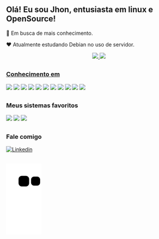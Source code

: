 ## Olá! Eu sou Jhon, entusiasta em linux e OpenSource!

🧐 Em busca de mais conhecimento.

❤️ Atualmente estudando Debian no uso de servidor.


<div align="center">
  <a href="https://github.com/Jhon1098">
  <img height="150em" src="https://github-readme-stats.vercel.app/api?username=Jhon1098&show_icons=true&theme=dark&include_all_commits=true&count_private=true"/>
  <img height="150em" src="https://github-readme-stats.vercel.app/api/top-langs/?username=Jhon1098&layout=compact&langs_count=7&theme=dark"/>
</div>
  
  ##

  ### Conhecimento em

  <div>
    <a target="_blank"><img height="41em" src="https://cdn.jsdelivr.net/gh/devicons/devicon/icons/html5/html5-plain.svg"></a>
    <a target="_blank"><img height="40em" src="https://cdn.jsdelivr.net/gh/devicons/devicon/icons/css3/css3-plain.svg"></a> 
    <a target="_blank"><img height="46em" src="https://cdn.jsdelivr.net/gh/devicons/devicon/icons/markdown/markdown-original.svg"></a>
    <a target="_blank"><img height="45em" src="https://cdn.jsdelivr.net/gh/devicons/devicon/icons/bash/bash-plain.svg"></a>
    <a target="_blank"><img height="40em" src="https://cdn.jsdelivr.net/gh/devicons/devicon/icons/git/git-original.svg"></a>
    <a target="_blank"><img height="48em" src="https://cdn.jsdelivr.net/gh/devicons/devicon/icons/docker/docker-plain.svg"></a>
    <a target="_blank"><img height="40em" src="https://cdn.jsdelivr.net/gh/devicons/devicon/icons/github/github-original.svg"></a>
    <a target="_blank"><img height="40em" src="https://cdn.jsdelivr.net/gh/devicons/devicon/icons/ssh/ssh-original-wordmark.svg"></a>
    <a target="_blank"><img height="40em" src="https://cdn.jsdelivr.net/gh/devicons/devicon/icons/vscode/vscode-original.svg"></a>
    <a href="https://www.debian.org" target="_blank"><img height="40em" src="https://cdn.jsdelivr.net/gh/devicons/devicon/icons/debian/debian-original.svg"></a>
    <a href="https://ubuntu.com/download/server" target="_blank"><img height="40em" src="https://cdn.jsdelivr.net/gh/devicons/devicon/icons/ubuntu/ubuntu-plain.svg"></a>

##

  ### Meus sistemas favoritos

<div>
  <a href="https://www.debian.org" target="_blank"><img height="45em" src="https://cdn.jsdelivr.net/gh/devicons/devicon/icons/debian/debian-plain.svg"></a> 
  <a href="https://ubuntu.com" target="_blank"><img height="45em" src="https://cdn.jsdelivr.net/gh/devicons/devicon/icons/ubuntu/ubuntu-plain.svg"></a>
  <a href="https://www.android.com/" target="_blank"><img height="45em" src="https://cdn.jsdelivr.net/gh/devicons/devicon/icons/android/android-plain.svg"></a>
</div>  

##

  ### Fale comigo

[![Linkedin](https://img.shields.io/badge/-LinkedIn-%230077B5?style=for-the-badge&logo=linkedin&logoColor=white)](https://www.linkedin.com/in/jhonvictorpassarelli)


##

![Snake animation](https://github.com/Jhon1098/Jhon1098/blob/output/github-contribution-grid-snake.svg)

